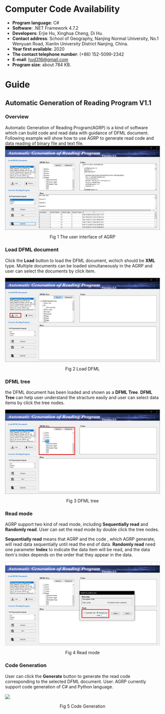 # Computer Code Availability
- **Program language**: C#  
- **Software**: .NET Framework 4.7.2  
- **Developers**: Erjie Hu, Xinghua Cheng, Di Hu.  
- **Contact address**: School of Geography, Nanjing Normal University, No.1 Wenyuan Road, Xianlin University District Nanjing, China.   
- **Year first available**: 2020  
- **The contact telephone number**: (+86) 152-5099-2342  
- **E-mail**: hud316@gmail.com  
- **Program size**: about 784 KB.  
# Guide

## Automatic Generation of Reading Program V1.1
### Overview  
Automatic Generation of Reading Program(AGRP) is a kind of software which can build code and read data with guidance of DFML document. Following example will show how to use AGRP to generate read code and data reading of binary file and text file.  
<img align="center" src="./Image/The user interface of AGRP.jpg">  
<p align="center">Fig 1 The user interface of AGRP</p>  

### Load DFML document  
Click the **Load** button to load the DFML document, wchich should be **XML** type. Multiple documents can be loaded simultaneously in the AGRP and user can select the documents by click item.
 
<img align="center" src="./Image/Load DFML.jpg">  
<p align="center">Fig 2 Load DFML</p>  

### DFML tree
the DFML document has been loaded and shown as a **DFML Tree**. **DFML Tree** can help user understand the stracture easily and user can select data items by click the tree nodes.  

<img align="center" src="./Image/Check the DFML tree to selecte the data to read.jpg">  
<p align="center">Fig 3 DFML tree</p>  

### Read mode 
AGRP support two kind of read mode, including **Sequentially read** and **Randomly read**. User can set the read mode by double click the tree nodes.  

**Sequentially read** means that AGRP and the code , which AGRP generate, will read data sequentially until read the end of data.
**Randomly read** need one parameter **Index** to indicate the data item will be read, and the data item's index depends on the order that they appear in the data.

<img align="center" src="./Image/Double check the tree node can select the read mode.jpg">  
<p align="center">Fig 4 Read mode</p> 

### Code Generation
User can click the **Generate** button to generate the read code corresponding to the selected DFML document. User. AGRP currently support code generation of C# and Python language.

<img align="center" src="./Image/Select program language of the code to generate.jpg.jpg">  
<p align="center">Fig 5 Code Generation</p> 
